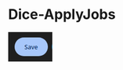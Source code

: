 # Dice-ApplyJobs
![alt text](image.png)

<!-- Dice additional qn -->
<!-- https://www.dice.com/job-detail/a7005875-7d93-400e-9a5e-1939f7ed9b3b?undefined -->